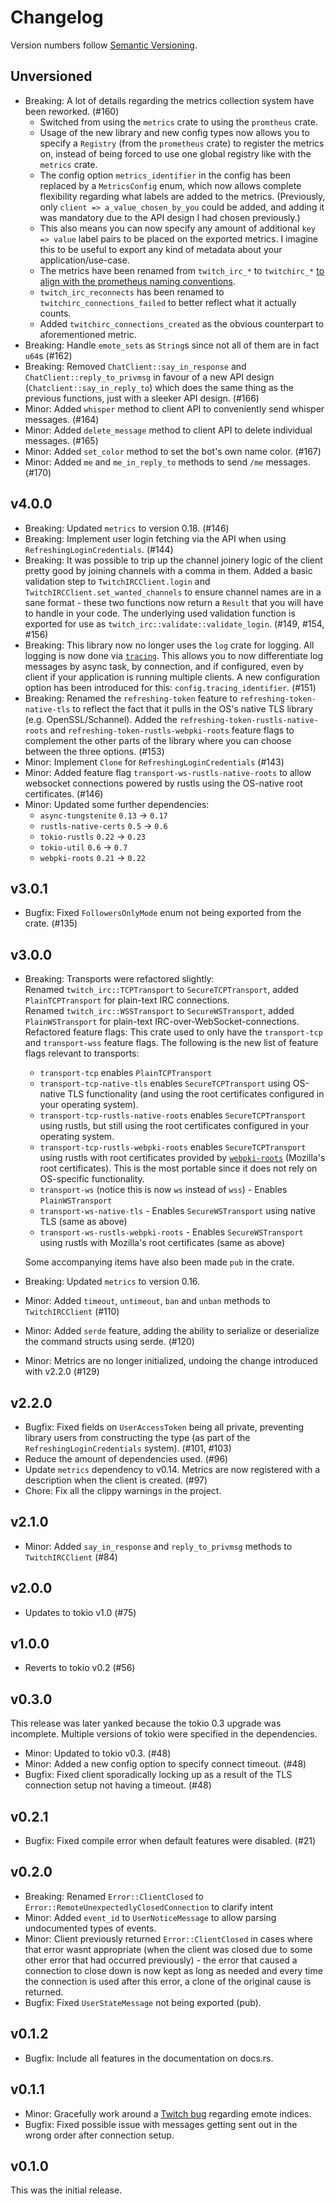 # Changelog
Version numbers follow [Semantic Versioning](https://semver.org/).

## Unversioned

- Breaking: A lot of details regarding the metrics collection system have been reworked. (#160)
  - Switched from using the `metrics` crate to using the `promtheus` crate.
  - Usage of the new library and new config types now allows you to specify a `Registry`
    (from the `prometheus` crate) to register the metrics on, instead of being forced
    to use one global registry like with the `metrics` crate.
  - The config option `metrics_identifier` in the config has been replaced by a
    `MetricsConfig` enum, which now allows complete flexibility regarding what labels
    are added to the metrics. (Previously, only `client => a_value_chosen_by_you` could be
    added, and adding it was mandatory due to the API design I had chosen previously.)
  - This also means you can now specify any amount of additional `key => value` label pairs
    to be placed on the exported metrics. I imagine this to be useful to export any kind of
    metadata about your application/use-case.
  - The metrics have been renamed from `twitch_irc_*` to `twitchirc_*` [to align with
    the prometheus naming conventions](https://prometheus.io/docs/practices/naming/).
  - `twitch_irc_reconnects` has been renamed to `twitchirc_connections_failed` to better
    reflect what it actually counts.
  - Added `twitchirc_connections_created` as the obvious counterpart to aforementioned metric.
- Breaking: Handle `emote_sets` as `String`s since not all of them are in fact `u64`s (#162)
- Breaking: Removed `ChatClient::say_in_response` and `ChatClient::reply_to_privmsg` in favour
  of a new API design (`Chatclient::say_in_reply_to`) which does the same thing as the previous
  functions, just with a sleeker API design. (#166)
- Minor: Added `whisper` method to client API to conveniently send whisper messages. (#164)
- Minor: Added `delete_message` method to client API to delete individual messages. (#165)
- Minor: Added `set_color` method to set the bot's own name color. (#167)
- Minor: Added `me` and `me_in_reply_to` methods to send `/me` messages. (#170)

## v4.0.0

- Breaking: Updated `metrics` to version 0.18. (#146)
- Breaking: Implement user login fetching via the API when using `RefreshingLoginCredentials`. (#144)
- Breaking: It was possible to trip up the channel joinery logic of the client pretty good by joining channels with a comma in them. Added a basic validation step to `TwitchIRCClient.login` and `TwitchIRCClient.set_wanted_channels` to ensure channel names are in a sane format - these two functions now return a `Result` that you will have to handle in your code. The underlying used validation function is exported for use as `twitch_irc::validate::validate_login`. (#149, #154, #156)
- Breaking: This library now no longer uses the `log` crate for logging. All logging is now done via [`tracing`](https://docs.rs/tracing). This allows you to now differentiate log messages by async task, by connection, and if configured, even by client if your application is running multiple clients. A new configuration option has been introduced for this: `config.tracing_identifier`. (#151)
- Breaking: Renamed the `refreshing-token` feature to `refreshing-token-native-tls` to reflect the fact that it pulls in the OS's native TLS library (e.g. OpenSSL/Schannel). Added the `refreshing-token-rustls-native-roots` and `refreshing-token-rustls-webpki-roots` feature flags to complement the other parts of the library where you can choose between the three options. (#153)
- Minor: Implement `Clone` for `RefreshingLoginCredentials` (#143)
- Minor: Added feature flag `transport-ws-rustls-native-roots` to allow websocket connections powered by rustls using the OS-native root certificates. (#146)
- Minor: Updated some further dependencies:
  - `async-tungstenite` `0.13` -> `0.17`
  - `rustls-native-certs` `0.5` -> `0.6`
  - `tokio-rustls` `0.22` -> `0.23`
  - `tokio-util` `0.6` -> `0.7`
  - `webpki-roots` `0.21` -> `0.22`

## v3.0.1

- Bugfix: Fixed `FollowersOnlyMode` enum not being exported from the crate. (#135)

## v3.0.0

- Breaking: Transports were refactored slightly:  
  Renamed `twitch_irc::TCPTransport` to `SecureTCPTransport`, added `PlainTCPTransport` for plain-text IRC connections.  
  Renamed `twitch_irc::WSSTransport` to `SecureWSTransport`, added `PlainWSTransport` for plain-text IRC-over-WebSocket-connections.  
  Refactored feature flags: This crate used to only have the `transport-tcp` and `transport-wss` feature flags. The following is the new list of feature flags relevant to transports:
    - `transport-tcp` enables `PlainTCPTransport`
    - `transport-tcp-native-tls` enables `SecureTCPTransport` using OS-native TLS functionality (and using the root certificates configured in your operating system).
    - `transport-tcp-rustls-native-roots` enables `SecureTCPTransport` using rustls, but still using the root certificates configured in your operating system.
    - `transport-tcp-rustls-webpki-roots` enables `SecureTCPTransport` using rustls with root certificates provided by [`webpki-roots`](https://github.com/ctz/webpki-roots) (Mozilla's root certificates). This is the most portable since it does not rely on OS-specific functionality.
    - `transport-ws` (notice this is now `ws` instead of `wss`) - Enables `PlainWSTransport`
    - `transport-ws-native-tls` - Enables `SecureWSTransport` using native TLS (same as above)
    - `transport-ws-rustls-webpki-roots` - Enables `SecureWSTransport` using rustls with Mozilla's root certificates (same as above)
  
  Some accompanying items have also been made `pub` in the crate.
- Breaking: Updated `metrics` to version 0.16.
- Minor: Added `timeout`, `untimeout`, `ban` and `unban` methods to `TwitchIRCClient` (#110)
- Minor: Added `serde` feature, adding the ability to serialize or deserialize the command structs using serde. (#120)
- Minor: Metrics are no longer initialized, undoing the change introduced with v2.2.0 (#129)

## v2.2.0

- Bugfix: Fixed fields on `UserAccessToken` being all private, preventing library users from constructing the type (as part of the `RefreshingLoginCredentials` system). (#101, #103)
- Reduce the amount of dependencies used. (#96)
- Update `metrics` dependency to v0.14. Metrics are now registered with a description when the
  client is created. (#97)
- Chore: Fix all the clippy warnings in the project.

## v2.1.0

- Minor: Added `say_in_response` and `reply_to_privmsg` methods to `TwitchIRCClient` (#84)

## v2.0.0

- Updates to tokio v1.0 (#75)

## v1.0.0

- Reverts to tokio v0.2 (#56)

## v0.3.0
This release was later yanked because the tokio 0.3 upgrade was incomplete. Multiple versions of tokio
were specified in the dependencies.

- Minor: Updated to tokio v0.3. (#48)
- Minor: Added a new config option to specify connect timeout. (#48)
- Bugfix: Fixed client sporadically locking up as a result of the TLS connection setup not having a timeout. (#48)

## v0.2.1

- Bugfix: Fixed compile error when default features were disabled. (#21)

## v0.2.0

- Breaking: Renamed `Error::ClientClosed` to `Error::RemoteUnexpectedlyClosedConnection` to clarify intent
- Minor: Added `event_id` to `UserNoticeMessage` to allow parsing undocumented types of events.
- Minor: Client previously returned `Error::ClientClosed` in cases where that error wasnt appropriate (when the client was closed due to some other error that had occurred previously) - the error that caused a connection to close down is now kept as long as needed and every time the connection is used after this error, a clone of the original cause is returned.
- Bugfix: Fixed `UserStateMessage` not being exported (pub).

## v0.1.2

- Bugfix: Include all features in the documentation on docs.rs.

## v0.1.1

- Minor: Gracefully work around a [Twitch bug](https://github.com/twitchdev/issues/issues/104) regarding emote indices.
- Bugfix: Fixed possible issue with messages getting sent out in the wrong order after connection setup.

## v0.1.0

This was the initial release.
